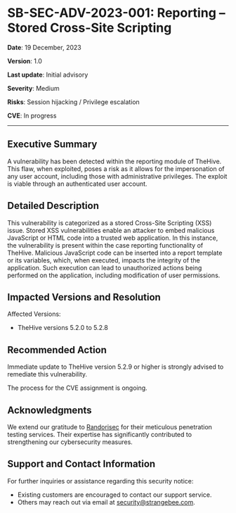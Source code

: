 # SB-SEC-ADV-2023-001: Reporting – Stored Cross-Site Scripting

**Date**: 19 December, 2023

**Version**: 1.0

**Last update**: Initial advisory

**Severity**: Medium

**Risks**: Session hijacking / Privilege escalation

**CVE**: In progress

---

## Executive Summary

A vulnerability has been detected within the reporting module of TheHive. This flaw, when exploited, poses a risk as it allows for the impersonation of any user account, including those with administrative privileges. The exploit is viable through an authenticated user account.

## Detailed Description

This vulnerability is categorized as a stored Cross-Site Scripting (XSS) issue. Stored XSS vulnerabilities enable an attacker to embed malicious JavaScript or HTML code into a trusted web application. In this instance, the vulnerability is present within the case reporting functionality of TheHive. Malicious JavaScript code can be inserted into a report template or its variables, which, when executed, impacts the integrity of the application. Such execution can lead to unauthorized actions being performed on the application, including modification of user permissions.

## Impacted Versions and Resolution

Affected Versions:
* TheHive versions 5.2.0 to 5.2.8

## Recommended Action

Immediate update to TheHive version 5.2.9 or higher is strongly advised to remediate this vulnerability.

The process for the CVE assignment is ongoing.

## Acknowledgments

We extend our gratitude to [Randorisec](https://randorisec.com) for their meticulous penetration testing services. Their expertise has significantly contributed to strengthening our cybersecurity measures.

## Support and Contact Information

For further inquiries or assistance regarding this security notice:
* Existing customers are encouraged to contact our support service.
* Others may reach out via email at security@strangebee.com.
